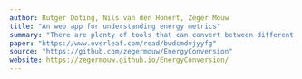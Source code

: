 ```yaml
---
author: Rutger Doting, Nils van den Honert, Zeger Mouw
title: "An web app for understanding energy metrics"
summary: "There are plenty of tools that can convert between different units of measurement, but none that demonstrate the context of what this unit of measurement means. Therefore, we have built a web app for that purpose."
paper: "https://www.overleaf.com/read/bwdcmdvjyyfg"
source: "https://github.com/zegermouw/EnergyConversion"
website: https://zegermouw.github.io/EnergyConversion/
---
```

